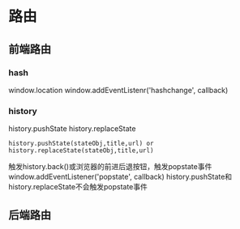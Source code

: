 # 路由

## 前端路由
### hash

window.location
window.addEventListenr('hashchange', callback)

### history
history.pushState
history.replaceState
```
history.pushState(stateObj,title,url) or history.replaceState(stateObj,title,url)
```
触发history.back()或浏览器的前进后退按钮，触发popstate事件
window.addEventListener('popstate', callback)
history.pushState和history.replaceState不会触发popstate事件

## 后端路由
